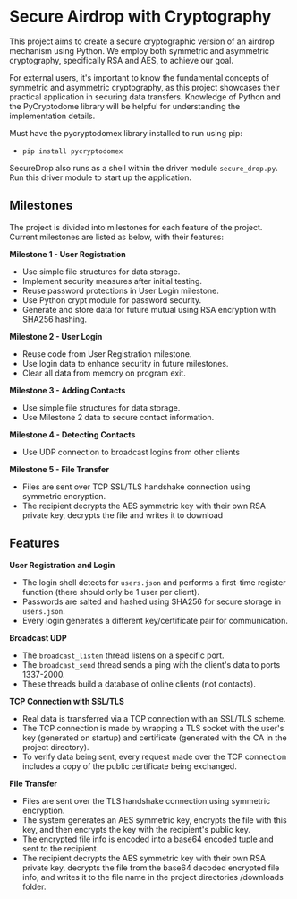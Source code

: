 # Secure Airdrop with Cryptography

This project aims to create a secure cryptographic version of an airdrop mechanism using Python. We employ both symmetric and asymmetric cryptography, specifically RSA and AES, to achieve our goal.

For external users, it's important to know the fundamental concepts of symmetric and asymmetric cryptography, as this project showcases their practical application in securing data transfers. Knowledge of Python and the PyCryptodome library will be helpful for understanding the implementation details.

Must have the pycryptodomex library installed to run using pip:
- `pip install pycryptodomex`

SecureDrop also runs as a shell within the driver module `secure_drop.py`. Run this driver module to start up the application.


## Milestones
The project is divided into milestones for each feature of the project. Current milestones are listed as below, with their features:

**Milestone 1 - User Registration**
  - Use simple file structures for data storage.
  - Implement security measures after initial testing.
  - Reuse password protections in User Login milestone.
  - Use Python crypt module for password security.
  - Generate and store data for future mutual using RSA encryption with SHA256 hashing.

**Milestone 2 - User Login**
  - Reuse code from User Registration milestone.
  - Use login data to enhance security in future milestones.
  - Clear all data from memory on program exit.

**Milestone 3 - Adding Contacts**
  - Use simple file structures for data storage.
  - Use Milestone 2 data to secure contact information.

**Milestone 4 - Detecting Contacts**
  - Use UDP connection to broadcast logins from other clients

**Milestone 5 - File Transfer**
  - Files are sent over TCP SSL/TLS handshake connection using symmetric encryption.
  - The recipient decrypts the AES symmetric key with their own RSA private key, decrypts the file and writes it to download


## Features

**User Registration and Login**
- The login shell detects for `users.json` and performs a first-time register function (there should only be 1 user per client).
- Passwords are salted and hashed using SHA256 for secure storage in `users.json`.
- Every login generates a different key/certificate pair for communication.

**Broadcast UDP**
- The `broadcast_listen` thread listens on a specific port.
- The `broadcast_send` thread sends a ping with the client's data to ports 1337-2000.
- These threads build a database of online clients (not contacts).

**TCP Connection with SSL/TLS**
- Real data is transferred via a TCP connection with an SSL/TLS scheme.
- The TCP connection is made by wrapping a TLS socket with the user's key (generated on startup) and certificate (generated with the CA in the project directory).
- To verify data being sent, every request made over the TCP connection includes a copy of the public certificate being exchanged.

**File Transfer**
- Files are sent over the TLS handshake connection using symmetric encryption.
- The system generates an AES symmetric key, encrypts the file with this key, and then encrypts the key with the recipient's public key.
- The encrypted file info is encoded into a base64 encoded tuple and sent to the recipient.
- The recipient decrypts the AES symmetric key with their own RSA private key, decrypts the file from the base64 decoded encrypted file info, and writes it to the file name in the project directories /downloads folder.

